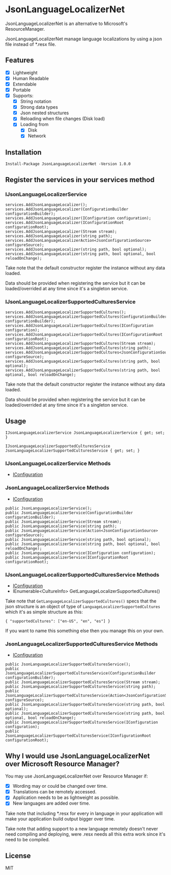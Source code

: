 # JsonLanguageLocalizerNet

JsonLanguageLocalizerNet is an alternative to Microsoft's ResourceManager. 

JsonLanguageLocalizerNet manage language localizations by using a json file instead of *.resx file. 

## Features
- [x] Lightweight
- [x] Human Readable
- [x] Extendable
- [x] Portable
- [x] Supports: 
  - [x] String notation
  - [x] Strong data types
  - [x] Json nested structures
  - [x] Reloading when file changes (Disk load)
  - [x] Loading from
    - [x] Disk
    - [x] Network
## Installation

`Install-Package JsonLanguageLocalizerNet -Version 1.0.0`

## Register the services in your services method

### IJsonLanguageLocalizerService

```
services.AddJsonLanguageLocalizer();
services.AddJsonLanguageLocalizer(ConfigurationBuilder configurationBuilder);
services.AddJsonLanguageLocalizer(IConfiguration configuration);
services.AddJsonLanguageLocalizer(IConfigurationRoot configurationRoot);
services.AddJsonLanguageLocalizer(Stream stream);
services.AddJsonLanguageLocalizer(string path);
services.AddJsonLanguageLocalizerAction<JsonConfigurationSource> configureSource);
services.AddJsonLanguageLocalizer(string path, bool optional);
services.AddJsonLanguageLocalizer(string path, bool optional, bool reloadOnChange);
```

Take note that the default constructor register the instance without any data loaded.

Data should be provided when registering the service but it can be loaded/overrided at any time since it's a singleton service.

### IJsonLanguageLocalizerSupportedCulturesService

```
services.AddJsonLanguageLocalizerSupportedCultures();
services.AddJsonLanguageLocalizerSupportedCultures(ConfigurationBuilder configurationBuilder);
services.AddJsonLanguageLocalizerSupportedCultures(IConfiguration configuration);
services.AddJsonLanguageLocalizerSupportedCultures(IConfigurationRoot configurationRoot);
services.AddJsonLanguageLocalizerSupportedCultures(Stream stream);
services.AddJsonLanguageLocalizerSupportedCultures(string path);
services.AddJsonLanguageLocalizerSupportedCultures<JsonConfigurationSource> configureSource);
services.AddJsonLanguageLocalizerSupportedCultures(string path, bool optional);
services.AddJsonLanguageLocalizerSupportedCultures(string path, bool optional, bool reloadOnChange);
```

Take note that the default constructor register the instance without any data loaded.

Data should be provided when registering the service but it can be loaded/overrided at any time since it's a singleton service.

## Usage

`IJsonLanguageLocalizerService JsonLanguageLocalizerService { get; set; }`

`IJsonLanguageLocalizerSupportedCulturesService JsonLanguageLocalizerSupportedCulturesService { get; set; }`

### IJsonLanguageLocalizerService Methods

- [IConfiguration](https://docs.microsoft.com/en-us/dotnet/api/microsoft.extensions.configuration.iconfiguration?view=dotnet-plat-ext-3.1)

### JsonLanguageLocalizerService Methods

- [IConfiguration](https://docs.microsoft.com/en-us/dotnet/api/microsoft.extensions.configuration.iconfiguration?view=dotnet-plat-ext-3.1)
```
public JsonLanguageLocalizerService();
public JsonLanguageLocalizerService(ConfigurationBuilder configurationBuilder);
public JsonLanguageLocalizerService(Stream stream);
public JsonLanguageLocalizerService(string path);
public JsonLanguageLocalizerService(Action<JsonConfigurationSource> configureSource);
public JsonLanguageLocalizerService(string path, bool optional);
public JsonLanguageLocalizerService(string path, bool optional, bool reloadOnChange);
public JsonLanguageLocalizerService(IConfiguration configuration);
public JsonLanguageLocalizerService(IConfigurationRoot configurationRoot);
```

### IJsonLanguageLocalizerSupportedCulturesService Methods

- [IConfiguration](https://docs.microsoft.com/en-us/dotnet/api/microsoft.extensions.configuration.iconfiguration?view=dotnet-plat-ext-3.1)
- IEnumerable&lt;CultureInfo&gt; GetLanguageLocalizerSupportedCultures()

Take note that `GetLanguageLocalizerSupportedCultures()` specs that the json structure is an object of type of `LanguageLocalizerSupportedCultures` which it's as simple structure as this:

`{ "supportedCultures": ["en-US", "en", "es"] }`

If you want to name this something else then you manage this on your own.

### JsonLanguageLocalizerSupportedCulturesService Methods

- [IConfiguration](https://docs.microsoft.com/en-us/dotnet/api/microsoft.extensions.configuration.iconfiguration?view=dotnet-plat-ext-3.1)
```
public JsonLanguageLocalizerSupportedCulturesService();
public JsonLanguageLocalizerSupportedCulturesService(ConfigurationBuilder configurationBuilder);
public JsonLanguageLocalizerSupportedCulturesService(Stream stream);
public JsonLanguageLocalizerSupportedCulturesService(string path);
public JsonLanguageLocalizerSupportedCulturesService(Action<JsonConfigurationSource> configureSource);
public JsonLanguageLocalizerSupportedCulturesService(string path, bool optional);
public JsonLanguageLocalizerSupportedCulturesService(string path, bool optional, bool reloadOnChange);
public JsonLanguageLocalizerSupportedCulturesService(IConfiguration configuration);
public JsonLanguageLocalizerSupportedCulturesService(IConfigurationRoot configurationRoot);
```

## Why I would use JsonLanguageLocalizerNet over Microsoft Resource Manager?

You may use JsonLanguageLocalizerNet over Resource Manager if:

- [x] Wording may or could be changed over time.
- [x] Translations can be remotely accessed.
- [x] Application needs to be as lightweight as possible.
- [x] New languages are added over time.

Take note that including *.resx for every in language in your application will make your application build output bigger over time.

Take note that adding support to a new language remotely doesn't never need compiling and deploying, were .resx needs all this extra work since it's need to be compiled.

## License
MIT
